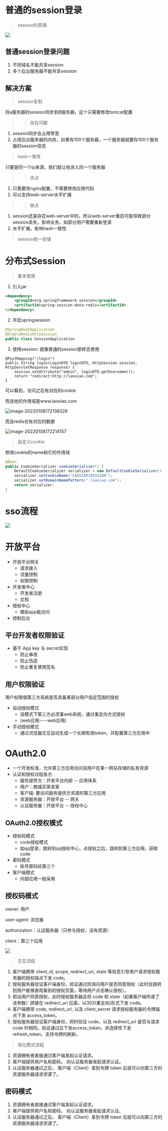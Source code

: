 

# 普通的session登录

> session的原理

![](https://gitee.com/xiaojihao/pubImage/raw/master/image/java/message/20220108104719.png)

## 普通session登录问题

1. 不同域名不能共享session
2. 多个后台服务器不能共享session

## 解决方案

> session复制

将a服务器的session同步到B服务器，这个只需要修改tomcat配置

> > 存在问题

1. session同步会占用带宽
2. 占用后台服务器的内存，如果有100个服务器，一个服务器就要存100个服务器的session信息

> hash一致性

只要是同一个ip来源，我们就让他进入同一个服务器

> > 优点

1. 只需要改nginx配置，不需要修改应用代码
2. 可以支持web-server水平扩展

> > 缺点

1. session还是存在web-server中的，所以web-server重启可能导致部分session丢失，影响业务，如部分用户需要重新登录
2. 水平扩展，影响hash一致性

> session统一存储

# 分布式Session 

> 基本使用

1. 引入jar

```xml
<dependency>
    <groupId>org.springframework.session</groupId>
    <artifactId>spring-session-data-redis</artifactId>
</dependency>
```

2. 开启springsession

```java
@SpringBootApplication
@EnableRedisHttpSession
public class SessionApplication
```

3. 使用session: 就像普通的session那样去使用

```
@PostMapping("/login")
public String login(LoginDTO loginDTO, HttpSession session, HttpServletResponse response) {
    session.setAttribute("admin", loginDTO.getUsername());
    return "redirect:http://laoxiao.com";
}
```

可以看到，访问之后有对应的cookie

而且他的作用域是www.laoxiao.com

![image-20220108172138326](https://gitee.com/xiaojihao/pubImage/raw/master/image/java/message/20220108172150.png)

而且redis也有对应的数据

![image-20220108172214157](https://gitee.com/xiaojihao/pubImage/raw/master/image/java/message/20220108172215.png)

> 自定义cookie

修改cookie的name和它的作用域

```java
@Bean
public CookieSerializer cookieSerializer() {
    DefaultCookieSerializer serializer = new DefaultCookieSerializer();
    serializer.setCookieName("LAOXIAOJSESSION");
    serializer.setDomainNamePattern(".laoxiao.com");
    return serializer;
}
```

# sso流程

![](https://gitee.com/xiaojihao/pubImage/raw/master/image/java/message/20220108205559.png)



# 开放平台

- 开放平台网关
  - 请求接入
  - 流量控制
  - 权限控制
- 开发者中心
  - 开发者注册
  - 文档
- 授权中心
  - 哪些app能访问
- 控制后台

## 平台开发者权限验证

- 基于 App key 与 secret实现
  - 防止串改
  - 防止伪造
  - 防止重复使用签名

## 用户权限验证

用户权限值第三方系统是否具备某部分用户指定范围的授权

- 自动授权模式
  - 该模式下第三方必须事web系统，通过重定向方式授权
  - (web应用----web应用)
- 手动授权模式
  - 通过浏览器交互自动生成一个长期有效token，并配置第三方应用中

# OAuth2.0

- 一个开发标准，允许第三方应用访问该用户在某一网站存储的私有资源
- 认证和授权过程各方
  - 服务提供方：开发平台内部 -- 应用体系
  - 用户：商城买家卖家
  - 客户端: 要访问服务提供方资源的第三方应用
  - 资源服务器：开放平台 -- 网关
  - 认证服务器：开放平台 -- 授权中心

## OAuth2.0授权模式

- 授权码模式
  - code授权模式
  - 如qq登录，跳转到qq授权中心，点授权之后，跳转到第三方应用，获取code
- 密码模式
  - 账号密码给第三个
- 客户端模式
  - 内部应用一般采用

## 授权码模式

owner: 用户

user-agent: 浏览器

authorization：认证服务器（只参与授权，没有资源）

client：第三个应用



![](..\image\java\OAuth2\0.png)

> 交互流程

1. 客户端携带 client_id, scope, redirect_uri, state 等信息引导用户请求授权服务器的授权端点下发 code。
2. 授权服务器验证客户端身份，验证通过则询问用户是否同意授权（此时会跳转到用户能够直观看到的授权页面，等待用户点击确认授权）。
3.  假设用户同意授权，此时授权服务器会将 code 和 state（如果客户端传递了该参数）拼接在 redirect_uri 后面，以302(重定向)形式下发 code。
4. 客户端携带 code, redirect_uri, 以及 client_secret 请求授权服务器的令牌端点下发 access_token。
5. 授权服务器验证客户端身份，同时验证 code，以及 redirect_uri 是否与请求 code 时相同，验证通过后下发access_token，并选择性下发 refresh_token，支持令牌的刷新。  

> 简化模式流程

1. 资源拥有者直接通过客户端发起认证请求。
2. 客户端提供用户名和密码， 向认证服务器发起请求认证。
3. 认证服务器通过之后， 客户端（Client）拿到令牌 token 后就可以向第三方的资源服务器请求资源了。 

## 密码模式

1. 资源拥有者直接通过客户端发起认证请求。
2. 客户端提供用户名和密码， 向认证服务器发起请求认证。
3. 认证服务器通过之后， 客户端（Client）拿到令牌 token 后就可以向第三方的资源服务器请求资源了。  